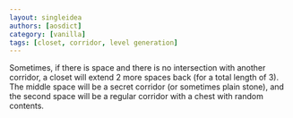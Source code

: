 ```yaml
---
layout: singleidea
authors: [aosdict]
category: [vanilla]
tags: [closet, corridor, level generation]
---
```

Sometimes, if there is space and there is no intersection with another corridor,
a closet will extend 2 more spaces back (for a total length of 3). The middle
space will be a secret corridor (or sometimes plain stone), and the second space
will be a regular corridor with a chest with random contents.
